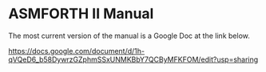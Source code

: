 # ASMFORTH II  Manual 

The most current version of the manual is a Google Doc at the link below. 

https://docs.google.com/document/d/1h-qVQeD6_b58DywrzGZphmSSxUNMKBbY7QCByMFKFOM/edit?usp=sharing